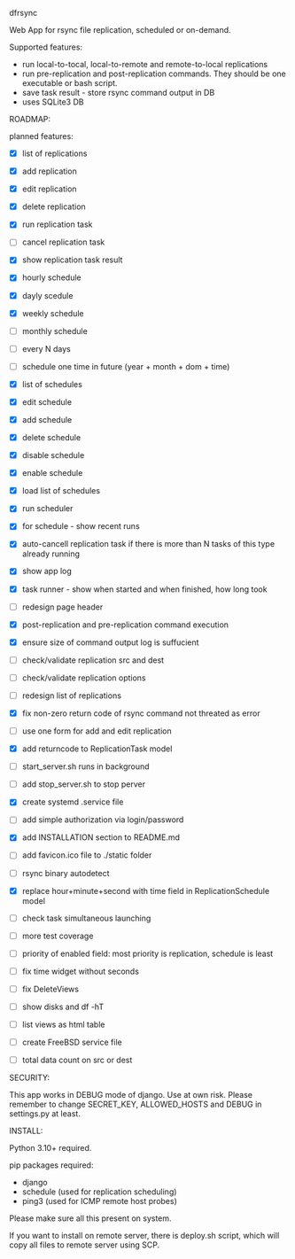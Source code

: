dfrsync

Web App for rsync file replication, scheduled or on-demand.



Supported features:
 - run local-to-tocal, local-to-remote and remote-to-local replications
 - run pre-replication and post-replication commands. They should be one executable or bash script.
 - save task result - store rsync command output in DB
 - uses SQLite3 DB





ROADMAP:



planned features:

 - [x] list of replications
 - [x] add replication
 - [x] edit replication
 - [x] delete replication
 - [x] run replication task
 - [ ] cancel replication task
 - [x] show replication task result
 - [x] hourly schedule
 - [x] dayly scedule
 - [x] weekly schedule
 - [ ] monthly schedule
 - [ ] every N days
 - [ ] schedule one time in future (year + month + dom + time)
 - [x] list of schedules
 - [x] edit schedule
 - [x] add schedule
 - [x] delete schedule
 - [x] disable schedule
 - [x] enable schedule
 - [x] load list of schedules
 - [x] run scheduler
 - [x] for schedule - show recent runs
 - [x] auto-cancell replication task if there is more than N tasks of this type already running
 - [x] show app log
 - [x] task runner - show when started and when finished, how long took
 - [ ] redesign page header
 - [x] post-replication and pre-replication command execution
 - [x] ensure size of command output log is suffucient
 - [ ] check/validate replication src and dest
 - [ ] check/validate replication options
 - [ ] redesign list of replications
 - [x] fix non-zero return code of rsync command not threated as error
 - [ ] use one form for add and edit replication
 - [x] add returncode to ReplicationTask model
 - [ ] start_server.sh runs in background
 - [ ] add stop_server.sh to stop perver
 - [x] create systemd .service file
 - [ ] add simple authorization via login/password
 - [x] add INSTALLATION section to README.md
 - [ ] add favicon.ico file to ./static folder
 - [ ] rsync binary autodetect
 - [x] replace hour+minute+second with time field in ReplicationSchedule model
 - [ ] check task simultaneous launching
 - [ ] more test coverage
 - [ ] priority of enabled field: most priority is replication, schedule is least
 - [ ] fix time widget without seconds
 - [ ] fix DeleteViews
 - [ ] show disks and df -hT
 - [ ] list views as html table
 - [ ] create FreeBSD service file
 - [ ] total data count on src or dest



SECURITY:

This app works in DEBUG mode of django. Use at own risk.
Please remember to change SECRET_KEY, ALLOWED_HOSTS and DEBUG in settings.py at least.




INSTALL:

Python 3.10+ required.
 
pip packages required:
 - django
 - schedule (used for replication scheduling)
 - ping3 (used for ICMP remote host probes)
 
Please make sure all this present on system.

If you want to install on remote server, there is deploy.sh script, which will copy all files to remote server using SCP.






